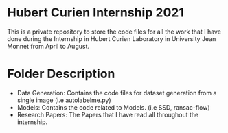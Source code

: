# Hubert Curien Internship 2021

This is a private repository to store the code files for all the work that I have done during the Internship in Hubert Curien Laboratory in University Jean Monnet from April to August.

# Folder Description

* Data Generation: Contains the code files for dataset generation from a single image (i.e autolabelme.py)
* Models: Contains the code related to Models. (i.e SSD, ransac-flow)
* Research Papers: The Papers that I have read all throughout the internship.
